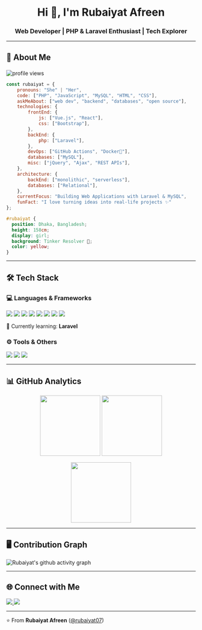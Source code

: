 <!-- Profile Header -->
<h1 align="center">Hi 👋, I'm Rubaiyat Afreen</h1>
<h3 align="center">Web Developer | PHP & Laravel Enthusiast | Tech Explorer</h3>

<!--<p align="center">
  <img src="https://readme-typing-svg.herokuapp.com?size=22&center=true&vCenter=true&width=600&height=45&lines=Web+Developer+from+Bangladesh;Passionate+about+Laravel+%7C+PHP+%7C+MySQL;Always+learning+new+technologies+🚀" />
</p>-->

---

## 🌟 About Me  <p align="right">
  <img src="https://komarev.com/ghpvc/?username=rubaiyat07&style=for-the-badge&color=blue" alt="profile views"/>
</p>

```javascript
const rubaiyat = {
    pronouns: "She" | "Her",
    code: ["PHP", "JavaScript", "MySQL", "HTML", "CSS"],
    askMeAbout: ["web dev", "backend", "databases", "open source"],
    technologies: {
        frontEnd: {
            js: ["Vue.js", "React"],
            css: ["Bootstrap"],
        },
        backEnd: {
            php: ["Laravel"],
        },
        devOps: ["GitHub Actions", "Docker🐳"],
        databases: ["MySQL"],
        misc: ["jQuery", "Ajax", "REST APIs"],
    },
    architecture: {
        backEnd: ["monolithic", "serverless"],
        databases: ["Relational"],
    },
    currentFocus: "Building Web Applications with Laravel & MySQL",
    funFact: "I love turning ideas into real-life projects ✨"
};
````

```css
#rubaiyat {
  position: Dhaka, Bangladesh; 
  height: 158cm; 
  display: girl; 
  background: Tinker Resolver 🔨; 
  color: yellow;
}
```

---

## 🛠️ Tech Stack

### 💻 Languages & Frameworks

<p align="left">
  <img src="https://img.shields.io/badge/HTML5-E34F26?style=for-the-badge&logo=html5&logoColor=white"/>
  <img src="https://img.shields.io/badge/CSS3-1572B6?style=for-the-badge&logo=css3&logoColor=white"/>
  <img src="https://img.shields.io/badge/Bootstrap-563D7C?style=for-the-badge&logo=bootstrap&logoColor=white"/>
  <img src="https://img.shields.io/badge/JavaScript-323330?style=for-the-badge&logo=javascript&logoColor=F7DF1E"/>
  <img src="https://img.shields.io/badge/jQuery-0769AD?style=for-the-badge&logo=jquery&logoColor=white"/>
  <img src="https://img.shields.io/badge/PHP-777BB4?style=for-the-badge&logo=php&logoColor=white"/>
  <img src="https://img.shields.io/badge/React-61DAFB?style=for-the-badge&logo=react&logoColor=white"/>
  <img src="https://img.shields.io/badge/Laravel-FF2D20?style=for-the-badge&logo=laravel&logoColor=white"/>
</p>

<p>🌱 Currently learning: <b>Laravel</b></p>

### ⚙️ Tools & Others

<p align="left">
  <img src="https://img.shields.io/badge/Git-F05032?style=for-the-badge&logo=git&logoColor=white"/>
  <img src="https://img.shields.io/badge/GitHub-181717?style=for-the-badge&logo=github&logoColor=white"/>
  <img src="https://img.shields.io/badge/VSCode-0078d7?style=for-the-badge&logo=visual-studio-code&logoColor=white"/>
</p>

---

## 📊 GitHub Analytics

<p align="center">
  <img src="https://github-readme-stats.vercel.app/api?username=rubaiyat07&show_icons=true&theme=tokyonight" height="160" />
  <img src="https://github-readme-streak-stats.herokuapp.com/?user=rubaiyat07&theme=tokyonight" height="160" />
</p>

<p align="center">
  <img src="https://github-readme-stats.vercel.app/api/top-langs/?username=rubaiyat07&layout=compact&theme=tokyonight" height="160"/>
</p>

---

## 🖥️ Contribution Graph

![Rubaiyat's github activity graph](https://github-readme-activity-graph.vercel.app/graph?username=rubaiyat07\&theme=tokyo-night)

---

## 🌐 Connect with Me

<p align="left">
  <a href="https://linkedin.com/in/rubaiyat07" target="_blank">
    <img src="https://img.shields.io/badge/LinkedIn-0A66C2?style=for-the-badge&logo=linkedin&logoColor=white"/>
  </a>
  <a href="https://your-portfolio-link.com" target="_blank">
    <img src="https://img.shields.io/badge/Portfolio-FF7139?style=for-the-badge&logo=firefox&logoColor=white"/>
  </a>
</p>

---

⭐️ From **Rubaiyat Afreen** ([@rubaiyat07](https://github.com/rubaiyat07))
